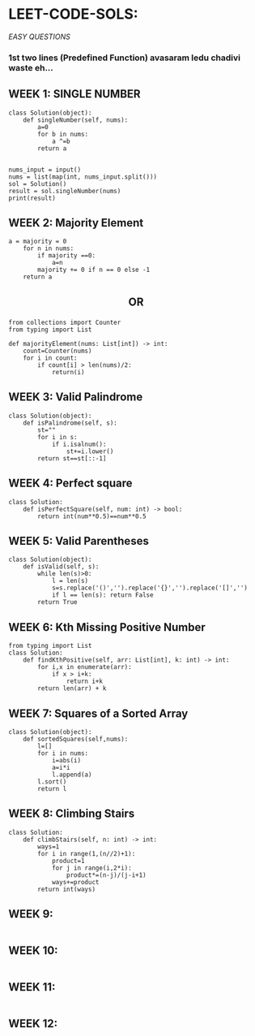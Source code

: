 # LEET-CODE-SOLS:
*EASY QUESTIONS*

### 1st  two lines (Predefined Function) avasaram ledu chadivi waste eh... 

## WEEK 1:  SINGLE NUMBER 
```
class Solution(object):
    def singleNumber(self, nums):
        a=0
        for b in nums:
            a ^=b
        return a    
       
       
nums_input = input()
nums = list(map(int, nums_input.split()))
sol = Solution()
result = sol.singleNumber(nums)
print(result)
```

## WEEK 2:  Majority Element
```
a = majority = 0
    for n in nums:
        if majority ==0:
            a=n
        majority += 0 if n == 0 else -1    
    return a
```

## <p align="center"><strong>OR</strong></p>

```
from collections import Counter
from typing import List

def majorityElement(nums: List[int]) -> int:
    count=Counter(nums)
    for i in count:
        if count[i] > len(nums)/2:
            return(i)
```

## WEEK 3:  Valid Palindrome
```
class Solution(object):
    def isPalindrome(self, s):
        st=""
        for i in s:
            if i.isalnum():
                st+=i.lower()
        return st==st[::-1]              
```

## WEEK 4:  Perfect square
```
class Solution:
    def isPerfectSquare(self, num: int) -> bool:
        return int(num**0.5)==num**0.5
```

## WEEK 5:  Valid Parentheses
```
class Solution(object):
    def isValid(self, s):
        while len(s)>0:
            l = len(s)
            s=s.replace('()','').replace('{}','').replace('[]','')
            if l == len(s): return False
        return True           
```

## WEEK 6:  Kth Missing Positive Number
```
from typing import List
class Solution:
    def findKthPositive(self, arr: List[int], k: int) -> int:
        for i,x in enumerate(arr):
            if x > i+k:
                return i+k
        return len(arr) + k
```

## WEEK 7:  Squares of a Sorted Array
```
class Solution(object):
    def sortedSquares(self,nums):
        l=[]
        for i in nums:
            i=abs(i)
            a=i*i
            l.append(a)
        l.sort()
        return l
```

## WEEK 8:  Climbing Stairs
```
class Solution:
    def climbStairs(self, n: int) -> int:
        ways=1
        for i in range(1,(n//2)+1):
            product=1
            for j in range(i,2*i):
                product*=(n-j)/(j-i+1)
            ways+=product
        return int(ways)
```

## WEEK 9:
```

```

## WEEK 10:
```

```

## WEEK 11:
```

```

## WEEK 12:
```

```
